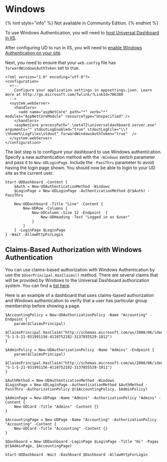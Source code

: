 # Windows

{% hint style="info" %}
Not available in Community Edition.
{% endhint %}

To use Windows Authentication, you will need to [host Universal Dashboard in IIS](https://github.com/adamdriscoll/universal-dashboard-documentation/tree/621575dc9438465fd0d5192914d984af8e530e1f/security/running-dashboards/iis.md).

After configuring UD to run in IIS, you will need to [enable Windows Authentication on your site](https://docs.microsoft.com/en-us/aspnet/core/security/authentication/windowsauth?view=aspnetcore-2.2#iis-configuration).

Next, you need to ensure that your `web.config` file has `forwardWindowsAuthToken` set to true.

```text
<?xml version="1.0" encoding="utf-8"?>
<configuration>
  <!--
    Configure your application settings in appsettings.json. Learn more at http://go.microsoft.com/fwlink/?LinkId=786380
  -->
  <system.webServer>
    <handlers>
      <add name="aspNetCore" path="*" verb="*" modules="AspNetCoreModule" resourceType="Unspecified" />
    </handlers>
    <aspNetCore processPath=".\net472\universaldashboard.server.exe" arguments="" stdoutLogEnabled="true" stdoutLogFile="\\?\%home%\LogFiles\stdout" forwardWindowsAuthToken="true"  />
  </system.webServer>
</configuration>
```

The last step is to configure your dashboard to use Windows authentication. Specify a new authentication method with the `-Windows` switch parameter and pass it to `New-UDLoginPage`. Include the `-PassThru` parameter to avoid having the login page shown. You should now be able to login to your UD site as the current user.

```text
Start-UDDashboard -Content {
    $Auth = New-UDAuthenticationMethod -Windows
    $LoginPage = New-UDLoginPage -AuthenticationMethod @($Auth) -PassThru

    New-UDDashboard -Title "Line" -Content { 
        New-UDRow -Columns {
            New-UDColumn -Size 12 -Endpoint  {
                New-UDHeading -Text "Logged in as $user"
            }
        }
    } -LoginPage $LoginPage 
} -Wait -AllowHttpForLogin
```

## Claims-Based Authorization with Windows Authentication

You can use claims-based authorization with Windows Authentication by use the `$UserPrincipal.HasClaims()` method. There are several claims that will be provided by Windows to the Universal Dashboard authorization system. You can find a [list here](https://docs.microsoft.com/en-us/windows-server/identity/ad-fs/technical-reference/the-role-of-claims).

Here is an example of a dashboard that uses claims-based authorization and Windows authentication to verify that a user has particular group membership before showing a page.

```text
$AccountingPolicy = New-UDAuthorizationPolicy -Name "Accounting" -Endpoint {
    param($ClaimsPrincipal)
    $ClaimsPrincipal.HasClaim("http://schemas.microsoft.com/ws/2008/06/identity/claims/groupsid", "S-1-5-21-931991156-4110752182-3137855529-1012") 
}

$AdminPolicy = New-UDAuthorizationPolicy -Name "Admins" -Endpoint {
    param($ClaimsPrincipal)
    $ClaimsPrincipal.HasClaim("http://schemas.microsoft.com/ws/2008/06/identity/claims/groupsid", "S-1-5-21-931991156-4110752182-3137855529-1011")
}

$AuthMethod = New-UDAuthenticationMethod -Windows
$LoginPage = New-UDLoginPage -AuthenticationMethod $AuthMethod -PassThru -AuthorizationPolicy @($AccountingPolicy, $AdminPolicy)

$AdminPage = New-UDPage -Name "Admins" -AuthorizationPolicy "Admins" -Content {
    New-UDCard -Title "Admins" -Content {}
}

$AccountingPage = New-UDPage -Name "Accounting" -AuthorizationPolicy "Accounting" -Content {
    New-UDCard -Title "Accounting" -Content {}
}

$Dashboard = New-UDDashboard -LoginPage $LoginPage -Title "Hi" -Pages @($AdminPage, $AccountingPage)

Start-UDDashboard -Wait -Dashboard $Dashboard -AllowHttpForLogin
```

